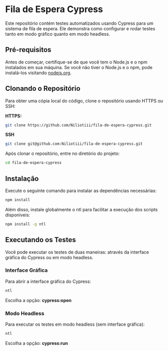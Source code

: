 # Fila de Espera Cypress

Este repositório contém testes automatizados usando Cypress para um sistema de fila de espera. Ele demonstra como configurar e rodar testes tanto em modo gráfico quanto em modo headless.

## Pré-requisitos

Antes de começar, certifique-se de que você tem o Node.js e o npm instalados em sua máquina. Se você não tiver o Node.js e o npm, pode instalá-los visitando [nodejs.org](https://nodejs.org/).

## Clonando o Repositório

Para obter uma cópia local do código, clone o repositório usando HTTPS ou SSH:

**HTTPS:**

```bash
git clone https://github.com/Niliotiii/fila-de-espera-cypress.git
```

**SSH**

```bash
git clone git@github.com:Niliotiii/fila-de-espera-cypress.git
```

Após clonar o repositório, entre no diretório do projeto:

```bash
cd fila-de-espera-cypress
```

## Instalação

Execute o seguinte comando para instalar as dependências necessárias:

```bash
npm install
```

Além disso, instale globalmente o ntl para facilitar a execução dos scripts disponíveis:

```bash
npm install -g ntl
```

## Executando os Testes

Você pode executar os testes de duas maneiras: através da interface gráfica do Cypress ou em modo headless.

### Interface Gráfica

Para abrir a interface gráfica do Cypress:

```bash
ntl
```

Escolha a opção: **cypress:open**

### Modo Headless

Para executar os testes em modo headless (sem interface gráfica):

```bash
ntl
```

Escolha a opção: **cypress:run**